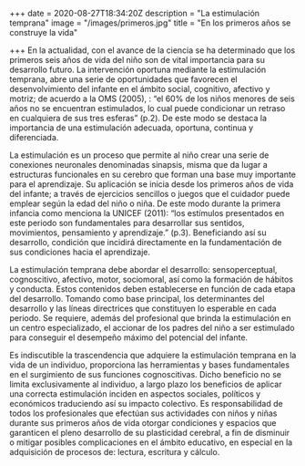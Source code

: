 +++
date = 2020-08-27T18:34:20Z
description = "La estimulación temprana"
image = "/images/primeros.jpg"
title = "En los primeros años se construye la vida"

+++
En la actualidad, con el avance de la ciencia se ha determinado que los primeros seis años de vida del niño son de vital importancia para su desarrollo futuro. La intervención oportuna mediante la estimulación temprana, abre una serie de oportunidades que favorecen el desenvolvimiento del infante en el ámbito social, cognitivo, afectivo y motriz; de acuerdo a la OMS (2005), : “el 60% de los niños menores de seis años no se encuentran estimulados, lo cual puede condicionar un retraso en cualquiera de sus tres esferas” (p.2). De este modo se destaca la importancia de una estimulación adecuada, oportuna, continua y diferenciada.

La estimulación es un proceso que permite al niño crear una serie de conexiones neuronales denominadas sinapsis, misma que da lugar a estructuras funcionales en su cerebro que forman una base muy importante para el aprendizaje. Su aplicación se inicia desde los primeros años de vida del infante; a través de ejercicios sencillos o juegos que el cuidador puede emplear según la edad del niño o niña. De este modo durante la primera infancia como menciona la UNICEF (2011): “los estímulos presentados en este periodo son fundamentales para desarrollar sus sentidos, movimientos, pensamiento y aprendizaje.” (p.3). Beneficiando así su desarrollo, condición que incidirá directamente en la fundamentación de sus condiciones hacia el aprendizaje.

La estimulación temprana debe abordar el desarrollo: sensoperceptual, cognoscitivo, afectivo, motor, sociomoral, así como la formación de hábitos y conducta. Estos contenidos deben establecerse en función de cada etapa del desarrollo. Tomando como base principal, los determinantes del desarrollo y las líneas directrices que constituyen lo esperable en cada periodo. Se requiere, además del profesional que brinda la estimulación en un centro especializado, el accionar de los padres del niño a ser estimulado para conseguir el desempeño máximo del potencial del infante.

Es indiscutible la trascendencia que adquiere la estimulación temprana en la vida de un individuo, proporciona las herramientas y bases fundamentales en el surgimiento de sus funciones cognoscitivas. Dicho beneficio no se limita exclusivamente al individuo, a largo plazo los beneficios de aplicar una correcta estimulación inciden en aspectos sociales, políticos y económicos traduciendo así su impacto colectivo. Es responsabilidad de todos los profesionales que efectúan sus actividades con niños y niñas durante sus primeros años de vida otorgar condiciones y espacios que garanticen el pleno desarrollo de su plasticidad cerebral, a fin de disminuir o mitigar posibles complicaciones en el ámbito educativo, en especial en la adquisición de procesos de: lectura, escritura y cálculo.